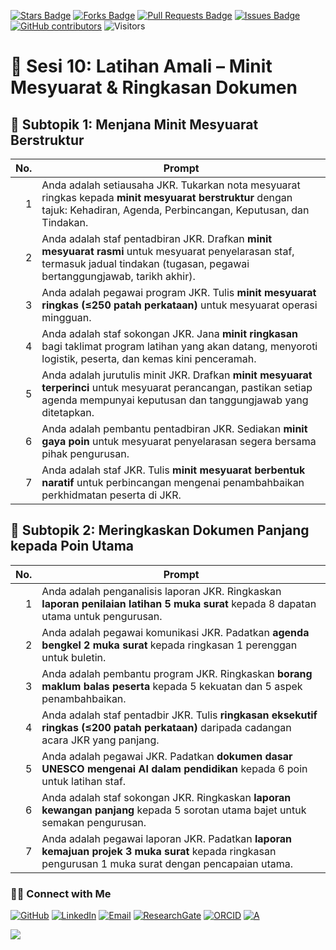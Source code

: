 <a href="https://github.com/drshahizan/short-course/stargazers"><img src="https://img.shields.io/github/stars/drshahizan/short-course" alt="Stars Badge"/></a>
<a href="https://github.com/drshahizan/short-course/network/members"><img src="https://img.shields.io/github/forks/drshahizan/short-course" alt="Forks Badge"/></a>
<a href="https://github.com/drshahizan/short-course/pulls"><img src="https://img.shields.io/github/issues-pr/drshahizan/short-course" alt="Pull Requests Badge"/></a>
<a href="https://github.com/drshahizan/short-course"><img src="https://img.shields.io/github/issues/drshahizan/short-course" alt="Issues Badge"/></a>
<a href="https://github.com/drshahizan/short-course/graphs/contributors"><img alt="GitHub contributors" src="https://img.shields.io/github/contributors/drshahizan/short-course?color=2b9348"></a>
![Visitors](https://api.visitorbadge.io/api/visitors?path=https%3A%2F%2Fgithub.com%2Fdrshahizan%2Fshort-course&labelColor=%23d9e3f0&countColor=%23697689&style=flat)

# 📝 Sesi 10: Latihan Amali – Minit Mesyuarat & Ringkasan Dokumen

## 📑 Subtopik 1: Menjana Minit Mesyuarat Berstruktur

| **No.** | **Prompt**                                                                                                                                                                         |
| ------: | ---------------------------------------------------------------------------------------------------------------------------------------------------------------------------------- |
|       1 | Anda adalah setiausaha JKR. Tukarkan nota mesyuarat ringkas kepada **minit mesyuarat berstruktur** dengan tajuk: Kehadiran, Agenda, Perbincangan, Keputusan, dan Tindakan.         |
|       2 | Anda adalah staf pentadbiran JKR. Drafkan **minit mesyuarat rasmi** untuk mesyuarat penyelarasan staf, termasuk jadual tindakan (tugasan, pegawai bertanggungjawab, tarikh akhir). |
|       3 | Anda adalah pegawai program JKR. Tulis **minit mesyuarat ringkas (≤250 patah perkataan)** untuk mesyuarat operasi mingguan.                                                        |
|       4 | Anda adalah staf sokongan JKR. Jana **minit ringkasan** bagi taklimat program latihan yang akan datang, menyoroti logistik, peserta, dan kemas kini penceramah.                    |
|       5 | Anda adalah jurutulis minit JKR. Drafkan **minit mesyuarat terperinci** untuk mesyuarat perancangan, pastikan setiap agenda mempunyai keputusan dan tanggungjawab yang ditetapkan. |
|       6 | Anda adalah pembantu pentadbiran JKR. Sediakan **minit gaya poin** untuk mesyuarat penyelarasan segera bersama pihak pengurusan.                                                   |
|       7 | Anda adalah staf JKR. Tulis **minit mesyuarat berbentuk naratif** untuk perbincangan mengenai penambahbaikan perkhidmatan peserta di JKR.                                          |

## 📄 Subtopik 2: Meringkaskan Dokumen Panjang kepada Poin Utama

| **No.** | **Prompt**                                                                                                                                           |
| ------: | ---------------------------------------------------------------------------------------------------------------------------------------------------- |
|       1 | Anda adalah penganalisis laporan JKR. Ringkaskan **laporan penilaian latihan 5 muka surat** kepada 8 dapatan utama untuk pengurusan.                 |
|       2 | Anda adalah pegawai komunikasi JKR. Padatkan **agenda bengkel 2 muka surat** kepada ringkasan 1 perenggan untuk buletin.                             |
|       3 | Anda adalah pembantu program JKR. Ringkaskan **borang maklum balas peserta** kepada 5 kekuatan dan 5 aspek penambahbaikan.                           |
|       4 | Anda adalah staf pentadbir JKR. Tulis **ringkasan eksekutif ringkas (≤200 patah perkataan)** daripada cadangan acara JKR yang panjang.             |
|       5 | Anda adalah pegawai JKR. Padatkan **dokumen dasar UNESCO mengenai AI dalam pendidikan** kepada 6 poin untuk latihan staf.                            |
|       6 | Anda adalah staf sokongan JKR. Ringkaskan **laporan kewangan panjang** kepada 5 sorotan utama bajet untuk semakan pengurusan.                        |
|       7 | Anda adalah pegawai laporan JKR. Padatkan **laporan kemajuan projek 3 muka surat** kepada ringkasan pengurusan 1 muka surat dengan pencapaian utama. |


### 🙌🏻 Connect with Me
<p align="left">
    <a href="https://github.com/drshahizan" target="_blank"><img alt="GitHub" src="https://img.shields.io/badge/-@drshahizan-181717?style=flat-square&logo=GitHub&logoColor=white"></a>
    <a href="https://www.linkedin.com/in/drshahizan" target="_blank"><img alt="LinkedIn" src="https://img.shields.io/badge/-drshahizan-blue?style=flat-square&logo=Linkedin&logoColor=white&link=https://www.linkedin.com/in/drshahizan/"></a>
    <a href="mailto:shahizan@utm.my" target="_blank"><img alt="Email" src="https://img.shields.io/badge/-shahizan@utm.my-c14438?style=flat-square&logo=Gmail&logoColor=white&link=mailto:shahizan@utm.my.com"></a>
    <a href="https://www.researchgate.net/profile/Mohd-Othman-28" target="_blank"><img alt="ResearchGate" src="https://img.shields.io/badge/-ResearchGate-00CCBB?style=flat-square&logo=ResearchGate&logoColor=white"></a>
    <a href="https://orcid.org/0000-0003-4261-1873" target="_blank"><img alt="ORCID" src="https://img.shields.io/badge/-ORCID-A6CE39?style=flat-square&logo=ORCID&logoColor=white"></a> 
 <a href="https://visitorbadge.io/status?path=https%3A%2F%2Fgithub.com%2Fdrshahizan" target="_blank"><img alt="A" src="https://api.visitorbadge.io/api/visitors?path=https%3A%2F%2Fgithub.com%2Fdrshahizan&labelColor=%23697689&countColor=%23555555&style=plastic"></a>
 
![](https://hit.yhype.me/github/profile?user_id=81284918)
</p>
